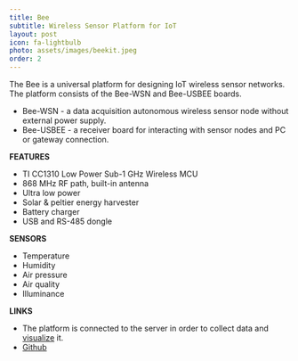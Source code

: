 ```yaml
---
title: Bee
subtitle: Wireless Sensor Platform for IoT
layout: post
icon: fa-lightbulb
photo: assets/images/beekit.jpeg
order: 2
---
```


The Bee is a universal platform for designing IoT wireless sensor networks. The platform consists of the Bee-WSN and Bee-USBEE boards.

* Bee-WSN - a data acquisition autonomous wireless sensor node without external power supply.
* Bee-USBEE - a receiver board for interacting with sensor nodes and PC or gateway connection.

**FEATURES**
* TI CC1310 Low Power Sub-1 GHz Wireless MCU
* 868 MHz RF path, built-in antenna
* Ultra low power
* Solar & peltier energy harvester
* Battery charger
* USB and RS-485 dongle

**SENSORS**
* Temperature
* Humidity
* Air pressure
* Air quality
* Illuminance

**LINKS**
* The platform is connected to the server in order to collect data and [visualize](http://weather.thirdpin.ru/bee/) it.
* [Github](https://github.com/mamilla11/Bee333)
